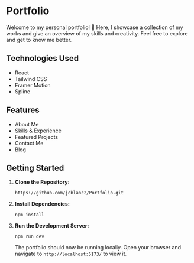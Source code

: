 # Portfolio

Welcome to my personal portfolio! 🚀 Here, I showcase a collection of my works and give an overview of my skills and creativity. Feel free to explore and get to know me better.

## Technologies Used

- React
- Tailwind CSS
- Framer Motion
- Spline

## Features

- About Me
- Skills & Experience
- Featured Projects
- Contact Me
- Blog

## Getting Started

1. **Clone the Repository:**

   ```
   https://github.com/jcblanc2/Portfolio.git
   ```

2. **Install Dependencies:**

   ```
   npm install
   ```

3. **Run the Development Server:**

   ```
   npm run dev
   ```

   The portfolio should now be running locally. Open your browser and navigate to `http://localhost:5173/` to view it.
